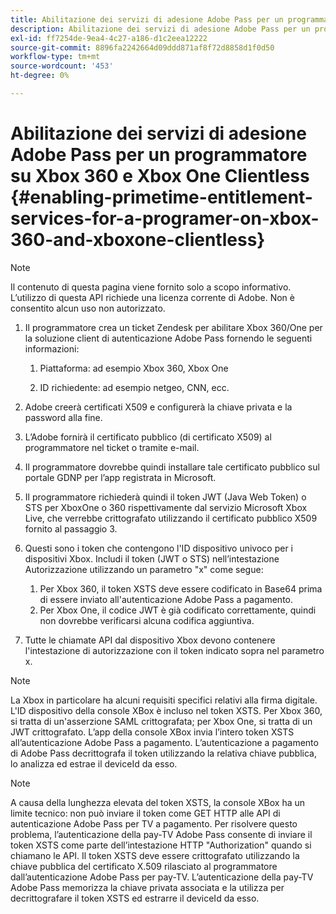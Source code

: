```yaml
---
title: Abilitazione dei servizi di adesione Adobe Pass per un programmatore su Xbox 360 e Xbox One Clientless
description: Abilitazione dei servizi di adesione Adobe Pass per un programmatore su Xbox 360 e Xbox One Clientless
exl-id: ff7254de-9ea4-4c27-a186-d1c2eea12222
source-git-commit: 8896fa2242664d09ddd871af8f72d8858d1f0d50
workflow-type: tm+mt
source-wordcount: '453'
ht-degree: 0%

---
```


# Abilitazione dei servizi di adesione Adobe Pass per un programmatore su Xbox 360 e Xbox One Clientless {#enabling-primetime-entitlement-services-for-a-programer-on-xbox-360-and-xboxone-clientless}

>[!NOTE]
>
>Il contenuto di questa pagina viene fornito solo a scopo informativo. L’utilizzo di questa API richiede una licenza corrente di Adobe. Non è consentito alcun uso non autorizzato.




1. Il programmatore crea un ticket Zendesk per abilitare Xbox 360/One per la soluzione client di autenticazione Adobe Pass fornendo le seguenti informazioni:

   1. Piattaforma: ad esempio Xbox 360, Xbox One

   1. ID richiedente: ad esempio netgeo, CNN, ecc.

1. Adobe creerà certificati X509 e configurerà la chiave privata e la password alla fine.

1. L’Adobe fornirà il certificato pubblico (di certificato X509) al programmatore nel ticket o tramite e-mail.

1. Il programmatore dovrebbe quindi installare tale certificato pubblico sul portale GDNP per l’app registrata in Microsoft.

1. Il programmatore richiederà quindi il token JWT (Java Web Token) o STS per XboxOne o 360 rispettivamente dal servizio Microsoft Xbox Live, che verrebbe crittografato utilizzando il certificato pubblico X509 fornito al passaggio 3.

1. Questi sono i token che contengono l&#39;ID dispositivo univoco per i dispositivi Xbox. Includi il token (JWT o STS) nell’intestazione Autorizzazione utilizzando un parametro &quot;x&quot; come segue:

   1. Per Xbox 360, il token XSTS deve essere codificato in Base64 prima di essere inviato all&#39;autenticazione Adobe Pass a pagamento.
   1. Per Xbox One, il codice JWT è già codificato correttamente, quindi non dovrebbe verificarsi alcuna codifica aggiuntiva.

1. Tutte le chiamate API dal dispositivo Xbox devono contenere l&#39;intestazione di autorizzazione con il token indicato sopra nel parametro x.



>[!NOTE]
>
>La Xbox in particolare ha alcuni requisiti specifici relativi alla firma digitale. L&#39;ID dispositivo della console XBox è incluso nel token XSTS.  Per Xbox 360, si tratta di un&#39;asserzione SAML crittografata; per Xbox One, si tratta di un JWT crittografato. L’app della console XBox invia l’intero token XSTS all’autenticazione Adobe Pass a pagamento. L’autenticazione a pagamento di Adobe Pass decrittografa il token utilizzando la relativa chiave pubblica, lo analizza ed estrae il deviceId da esso.

>[!NOTE]
>
>A causa della lunghezza elevata del token XSTS, la console XBox ha un limite tecnico: non può inviare il token come GET HTTP alle API di autenticazione Adobe Pass per TV a pagamento. Per risolvere questo problema, l’autenticazione della pay-TV Adobe Pass consente di inviare il token XSTS come parte dell’intestazione HTTP &quot;Authorization&quot; quando si chiamano le API. Il token XSTS deve essere crittografato utilizzando la chiave pubblica del certificato X.509 rilasciato al programmatore dall’autenticazione Adobe Pass per pay-TV. L’autenticazione della pay-TV Adobe Pass memorizza la chiave privata associata e la utilizza per decrittografare il token XSTS ed estrarre il deviceId da esso.
